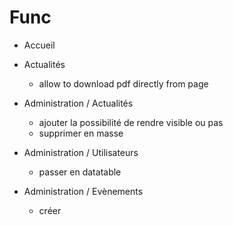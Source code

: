 # Func

- Accueil

- Actualités

  - allow to download pdf directly from page

- Administration / Actualités

  - ajouter la possibilité de rendre visible ou pas
  - supprimer en masse

- Administration / Utilisateurs

  - passer en datatable

- Administration / Evènements

  - créer
